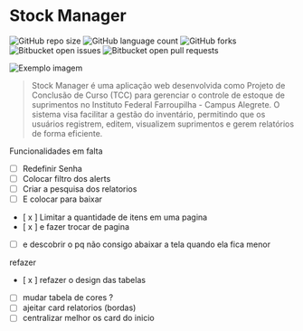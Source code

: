 # Stock Manager

![GitHub repo size](https://img.shields.io/github/repo-size/iuricode/README-template?style=for-the-badge)
![GitHub language count](https://img.shields.io/github/languages/count/iuricode/README-template?style=for-the-badge)
![GitHub forks](https://img.shields.io/github/forks/iuricode/README-template?style=for-the-badge)
![Bitbucket open issues](https://img.shields.io/bitbucket/issues/iuricode/README-template?style=for-the-badge)
![Bitbucket open pull requests](https://img.shields.io/bitbucket/pr-raw/iuricode/README-template?style=for-the-badge)

<img src="imagem.png" alt="Exemplo imagem">

> Stock Manager é uma aplicação web desenvolvida como Projeto de Conclusão de Curso (TCC) para gerenciar o controle de estoque de suprimentos no Instituto Federal Farroupilha - Campus Alegrete. O sistema visa facilitar a gestão do inventário, permitindo que os usuários registrem, editem, visualizem suprimentos e gerem relatórios de forma eficiente.

Funcionalidades em falta
- [ ] Redefinir Senha
- [ ] Colocar filtro dos alerts
- [ ] Criar a pesquisa dos relatorios
- [ ] E colocar para baixar
- [ x ] Limitar a quantidade de itens em uma pagina
- [ x ] e fazer trocar de pagina
- [ ] e descobrir o pq não consigo abaixar a tela quando ela fica menor

refazer
- [ x ] refazer o design das tabelas
- [ ] mudar tabela de cores ?
- [ ] ajeitar card relatorios (bordas)
- [ ] centralizar melhor os card do inicio